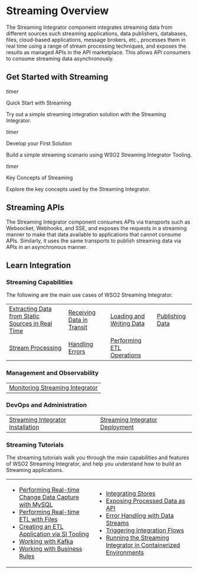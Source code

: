 <link href="https://fonts.googleapis.com/icon?family=Material+Icons" rel="stylesheet">

# Streaming Overview

The Streaming Integrator component integrates streaming data from different sources such streaming applications, data publishers, databases, files, cloud-based applications, message brokers, etc., processes them in real time using a range of stream processing techniques, and exposes the results as managed APIs in the API marketplace. This allows API consumers to consume streaming data asynchronously.

## Get Started with Streaming

<div>
    <div class="content">
        <!-- card -->
        <div class="card" onclick="location.href='{{base_path}}/get-started/quick-start-guide/streaming-qsg';">
            <div class="line"></div>
            <div class="card-icon">
                <i class="material-icons md-36">timer</i>
            </div>
            <div class="card-content" >
                <p class="title">Quick Start with Streaming</p>
                <p class="hint">Try out a simple streaming integration solution with the Streaming Integrator.</p>
            </div>
        </div>
        <!-- end card -->
        <!-- card -->
        <div class="card" onclick="location.href='{{base_path}}/streaming/getting-started/getting-started-guide-overview';">
            <div class="line"></div>
            <div class="card-icon">
                <i class="material-icons md-36">timer</i>
            </div>
            <div class="card-content">
                <p class="title">Develop your First Solution</p>
                <p class="hint">Build a simple streaming scenario using WSO2 Streaming Integrator Tooling.</p>
            </div>
        </div>
        <!-- end card -->
        <!-- card -->
        <div class="card" onclick="location.href='{{base_path}}/streaming/streaming-key-concepts';">
            <div class="line"></div>
            <div class="card-icon">
                <i class="material-icons md-36">timer</i>
            </div>
            <div class="card-content">
                <p class="title">Key Concepts of Streaming</p>
                <p class="hint">Explore the key concepts used by the Streaming Integrator.</p>
            </div>
        </div>
        <!-- end card -->
    </div>
</div>

## Streaming APIs

The Streaming Integrator component consumes APIs via transports such as Websocket, Webhooks, and SSE, and exposes the requests in a streaming manner to make that data available to applications that cannot consume APIs. Similarly, it uses the same transports to publish streaming data via APIs in an asynchronous manner.

## Learn Integration

### Streaming Capabilities

The following are the main use cases of WSO2 Streaming Integrator.

<table>
    <tr>
        <td>
            <a href="{{base_path}}/use-cases/streaming-usecase/message-routing-overview">Extracting Data from Static Sources in Real Time</a>
        </td>
        <td>
            <a href="{{base_path}}/use-cases/streaming-usecase/receiving-data-in-transit">Receiving Data in Transit</a>
        </td>
        <td>
            <a href="{{base_path}}/use-cases/streaming-usecase/loading-and-writing-date">Loading and Writing Data</a>
        </td>
        <td>
            <a href="{{base_path}}/use-cases/streaming-usecase/publishing-data-to-event-stream-consumers">Publishing Data</a>
        </td>
    </tr>
    <tr>
        <td>
            <a href="{{base_path}}/use-cases/streaming-usecase/processing-data">Stream Processing</a>
        </td>
        <td>
            <a href="{{base_path}}/use-cases/streaming-usecase/handling-errors">Handling Errors</a>
        </td>
        <td>
            <a href="{{base_path}}/use-cases/streaming-usecase/performing-etl-tasks">Performing ETL Operations</a>
        </td>
    </tr>
</table>

### Management and Observability

<table>
    <tr>
        <td>
            <a href="{{base_path}}/observe/si-observe/setting-up-grafana-dashboards">Monitoring Streaming Integrator</a>
        </td>
    </tr>
</table>

### DevOps and Administration

<table>
    <tr>
        <td>
            <a href="{{base_path}}/install-and-setup/install/installing-the-product/installing-si-in-vm">Streaming Integrator Installation</a>
        </td>
        <td>
            <a href="{{base_path}}/install-and-setup/setup/si-deployment/deployment-guide">Streaming Integrator Deployment</a>
        </td>
    </tr>
</table>

### Streaming Tutorials

The streaming tutorials walk you through the main capabilities and features of WSO2 Streaming Integrator, and help you understand how to build an Streaming applications.

<table>
    <tr>
        <td>
            <ul>
                <li><a href="{{base_path}}/use-cases/streaming-tutorials/performing-real-time-etl-with-mysql">Performing Real-time Change Data Capture with MySQL</a></li>
                <li><a href="{{base_path}}/use-cases/streaming-tutorials/performing-real-time-etl-with-files">Performing Real-time ETL with Files</a></li>
                <li><a href="{{base_path}}/use-cases/streaming-tutorials/creating-etl-application-via-tooling">Creating an ETL Application via SI Tooling</a></li>
                <li><a href="{{base_path}}/use-cases/streaming-tutorials/working-with-kafka">Working with Kafka</a></li>
                <li><a href="{{base_path}}/use-cases/streaming-tutorials/creating-business-rules-templates">Working with Business Rules</a></li>
            </ul>
        </td>
        <td>
            <ul>
                <li><a href="{{base_path}}/use-cases/streaming-tutorials/integrating-stores">Integrating Stores</a></li>
                <li><a href="{{base_path}}/use-cases/streaming-tutorials/exposing-processed-data-as-api">Exposing Processed Data as API</a></li>
                <li><a href="{{base_path}}/use-cases/streaming-tutorials/handling-requests-with-errors">Error Handling with Data Streams</a></li>
                <li><a href="{{base_path}}/use-cases/streaming-tutorials/triggering-integrations-via-micro-integrator">Triggering Integration Flows</a></li>
                <li><a href="{{base_path}}/use-cases/streaming-tutorials/running-si-with-docker-and-kubernetes">Running the Streaming Integrator in Containerized Environments</a></li>
            </ul>
        </td>
    </tr>
</table>
</tr>
